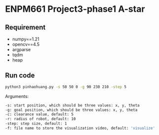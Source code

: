 # ENPM661 Project3-phase1 A-star

## Requirement

- numpy==1.21
- opencv==4.5
- argparse
- tqdm
- heap

## Run code

```bash
python3 pinhaohuang.py -s 50 50 0 -g 90 230 210 -step 5
```

Arguments:
```bash
-s: start position, which should be three values: x, y, theta
-g: goal position, which should be three values: x, y, theta
-c: clearance value, default: 5
-r: radius of robot, default: 10
-step: step size, default: 1
-f: file name to store the visualization video, default: 'visualize'
```
